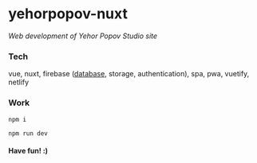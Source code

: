 # yehorpopov-nuxt

_Web development of Yehor Popov Studio site_

### Tech

vue, nuxt, firebase ([database](https://yehorpopov-db.firebaseio.com/.json), storage, authentication), spa, pwa, vuetify, netlify

### Work

`npm i`

`npm run dev`

#### Have fun! :)
